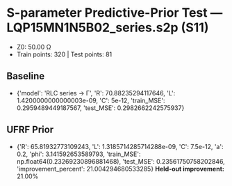 # S-parameter Predictive-Prior Test — LQP15MN1N5B02_series.s2p (S11)
- Z0: 50.00 Ω
- Train points: 320  |  Test points: 81

## Baseline
- {'model': 'RLC series -> Γ', 'R': 70.88235294117646, 'L': 1.4200000000000003e-09, 'C': 5e-12, 'train_MSE': 0.2959489449187567, 'test_MSE': 0.2982662242575937}

## UFRF Prior
- {'R': 65.81932773109243, 'L': 1.3185714285714288e-09, 'C': 7.5e-12, 'a': 0.2, 'phi': 3.141592653589793, 'train_MSE': np.float64(0.23269230896881468), 'test_MSE': 0.23561750758202846, 'improvement_percent': 21.004294680533285}
**Held-out improvement:** 21.00%